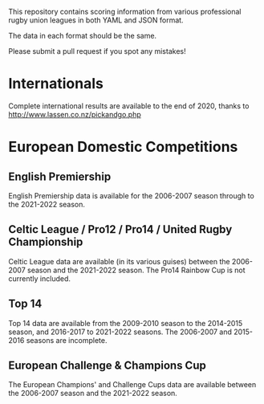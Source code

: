 This repository contains scoring information from various professional rugby union leagues in both YAML and JSON format.

The data in each format should be the same.

Please submit a pull request if you spot any mistakes!

# Internationals

Complete international results are available to the end of 2020, thanks to http://www.lassen.co.nz/pickandgo.php

# European Domestic Competitions

## English Premiership

English Premiership data is available for the 2006-2007 season through to the 2021-2022 season.

## Celtic League / Pro12 / Pro14 / United Rugby Championship

Celtic League data are available (in its various guises) between the 2006-2007 season and the 2021-2022 season.
The Pro14 Rainbow Cup is not currently included.

## Top 14

Top 14 data are available from the 2009-2010 season to the 2014-2015 season, and 2016-2017 to 2021-2022 seasons.
The 2006-2007 and 2015-2016 seasons are incomplete.

## European Challenge & Champions Cup

The European Champions' and Challenge Cups data are available between the 2006-2007 season and the 2021-2022 season.
